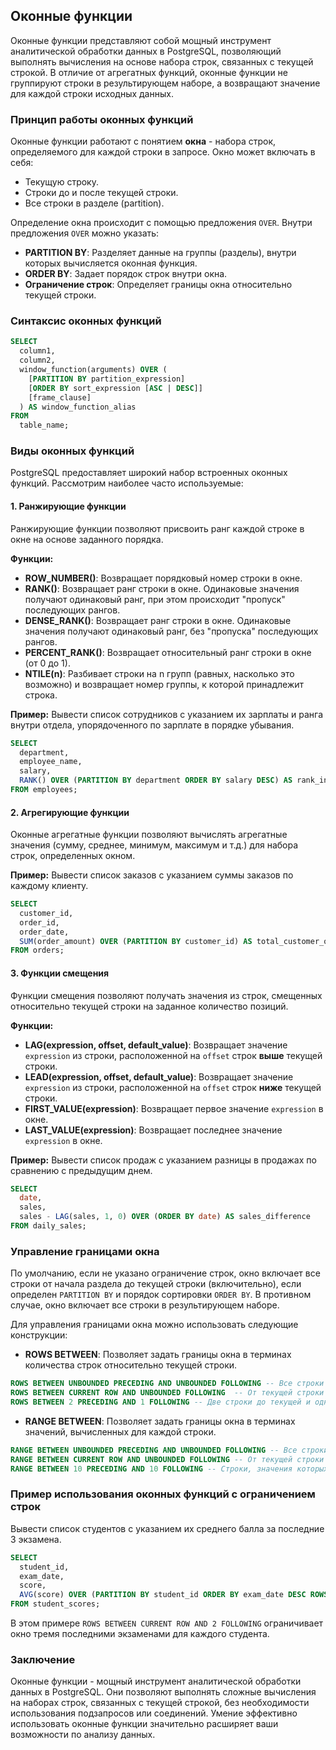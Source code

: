 ## Оконные функции

Оконные функции представляют собой мощный инструмент аналитической обработки данных в PostgreSQL, позволяющий выполнять вычисления на основе набора строк, связанных с текущей строкой. В отличие от агрегатных функций, оконные функции не группируют строки в результирующем наборе, а возвращают значение для каждой строки исходных данных.

### Принцип работы оконных функций

Оконные функции работают с понятием **окна** - набора строк, определяемого для каждой строки в запросе. Окно может включать в себя:

* Текущую строку.
* Строки до и после текущей строки.
* Все строки в разделе (partition).

Определение окна происходит с помощью предложения `OVER`. Внутри предложения `OVER` можно указать:

* **PARTITION BY**: Разделяет данные на группы (разделы), внутри которых вычисляется оконная функция.
* **ORDER BY**: Задает порядок строк внутри окна.
* **Ограничение строк**: Определяет границы окна относительно текущей строки.

### Синтаксис оконных функций

```sql
SELECT
  column1,
  column2,
  window_function(arguments) OVER (
    [PARTITION BY partition_expression]
    [ORDER BY sort_expression [ASC | DESC]]
    [frame_clause]
  ) AS window_function_alias
FROM
  table_name;
```

### Виды оконных функций

PostgreSQL предоставляет широкий набор встроенных оконных функций. Рассмотрим наиболее часто используемые:

#### 1. Ранжирующие функции

Ранжирующие функции позволяют присвоить ранг каждой строке в окне на основе заданного порядка.

**Функции:**

* **ROW_NUMBER()**: Возвращает порядковый номер строки в окне.
* **RANK()**: Возвращает ранг строки в окне. Одинаковые значения получают одинаковый ранг, при этом  происходит "пропуск" последующих рангов.
* **DENSE_RANK()**: Возвращает ранг строки в окне. Одинаковые значения получают одинаковый ранг, без "пропуска" последующих рангов.
* **PERCENT_RANK()**: Возвращает относительный ранг строки в окне (от 0 до 1).
* **NTILE(n)**: Разбивает строки на n групп (равных, насколько это возможно) и возвращает номер группы, к которой принадлежит строка.

**Пример:** 
Вывести список сотрудников с указанием их зарплаты и ранга внутри отдела, упорядоченного по зарплате в порядке убывания.

```sql
SELECT
  department,
  employee_name,
  salary,
  RANK() OVER (PARTITION BY department ORDER BY salary DESC) AS rank_in_department
FROM employees;
```

#### 2. Агрегирующие функции

Оконные агрегатные функции позволяют вычислять агрегатные значения (сумму, среднее, минимум, максимум и т.д.) для набора строк, определенных окном.

**Пример:**
Вывести список заказов с указанием суммы заказов по каждому клиенту.

```sql
SELECT
  customer_id,
  order_id,
  order_date,
  SUM(order_amount) OVER (PARTITION BY customer_id) AS total_customer_orders
FROM orders;
```

#### 3. Функции смещения

Функции смещения позволяют получать значения из строк, смещенных относительно текущей строки на заданное количество позиций.

**Функции:**

* **LAG(expression, offset, default_value)**: Возвращает значение `expression` из строки, расположенной на `offset` строк **выше** текущей строки.
* **LEAD(expression, offset, default_value)**: Возвращает значение `expression` из строки, расположенной на `offset` строк **ниже** текущей строки.
* **FIRST_VALUE(expression)**: Возвращает первое значение `expression` в окне.
* **LAST_VALUE(expression)**: Возвращает последнее значение `expression` в окне.

**Пример:**
Вывести список продаж с указанием разницы в продажах по сравнению с предыдущим днем.

```sql
SELECT
  date,
  sales,
  sales - LAG(sales, 1, 0) OVER (ORDER BY date) AS sales_difference
FROM daily_sales;
```

### Управление границами окна

По умолчанию, если не указано ограничение строк, окно включает все строки от начала раздела до текущей строки (включительно), если определен `PARTITION BY` и порядок сортировки `ORDER BY`. В противном случае, окно включает все строки в результирующем наборе. 

Для управления границами окна можно использовать следующие конструкции:

* **ROWS BETWEEN**: Позволяет задать границы окна в терминах количества строк относительно текущей строки.

```sql
ROWS BETWEEN UNBOUNDED PRECEDING AND UNBOUNDED FOLLOWING -- Все строки раздела
ROWS BETWEEN CURRENT ROW AND UNBOUNDED FOLLOWING  -- От текущей строки до конца раздела
ROWS BETWEEN 2 PRECEDING AND 1 FOLLOWING -- Две строки до текущей и одна после 
```

* **RANGE BETWEEN**: Позволяет задать границы окна в терминах значений, вычисленных для каждой строки.

```sql
RANGE BETWEEN UNBOUNDED PRECEDING AND UNBOUNDED FOLLOWING -- Все строки раздела
RANGE BETWEEN CURRENT ROW AND UNBOUNDED FOLLOWING -- От текущей строки до конца раздела
RANGE BETWEEN 10 PRECEDING AND 10 FOLLOWING -- Строки, значения которых находятся в пределах 10 от текущей строки
```

### Пример использования оконных функций с ограничением строк

Вывести список студентов с указанием их среднего балла за последние 3 экзамена.

```sql
SELECT
  student_id,
  exam_date,
  score,
  AVG(score) OVER (PARTITION BY student_id ORDER BY exam_date DESC ROWS BETWEEN CURRENT ROW AND 2 FOLLOWING) AS avg_score_last_3_exams
FROM student_scores;
```

В этом примере `ROWS BETWEEN CURRENT ROW AND 2 FOLLOWING` ограничивает окно тремя последними экзаменами для каждого студента.

### Заключение

Оконные функции - мощный инструмент аналитической обработки данных в PostgreSQL. Они позволяют выполнять сложные вычисления на наборах строк, связанных с текущей строкой, без необходимости использования подзапросов или соединений.  Умение эффективно использовать оконные функции значительно расширяет ваши возможности по анализу данных. 
